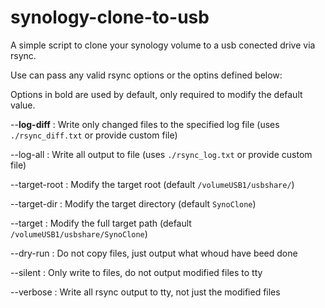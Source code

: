 # synology-clone-to-usb

A simple script to clone your synology volume to a usb conected drive  via rsync.

Use can pass any valid rsync options or the optins defined below:

Options in bold are used by default, only required to modify the default value.

--**log-diff** : Write only changed files to the specified log file (uses `./rsync_diff.txt` or provide custom file) 

--log-all  : Write all output to file (uses `./rsync_log.txt` or provide custom file)

--target-root :  Modify the target root (default `/volumeUSB1/usbshare/`)

--target-dir  :  Modify the target directory (default `SynoClone`)

--target : Modify the full target path (default `/volumeUSB1/usbshare/SynoClone`)

--dry-run : Do not copy files, just output what whoud have beed done

--silent : Only write to files, do not output modified files to tty

--verbose : Write all rsync output to tty, not just the modified files



